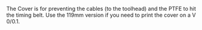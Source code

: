 The Cover is for preventing the cables (to the toolhead) and the PTFE to hit the timing belt.
Use the 119mm version if you need to print the cover on a V 0/0.1.
